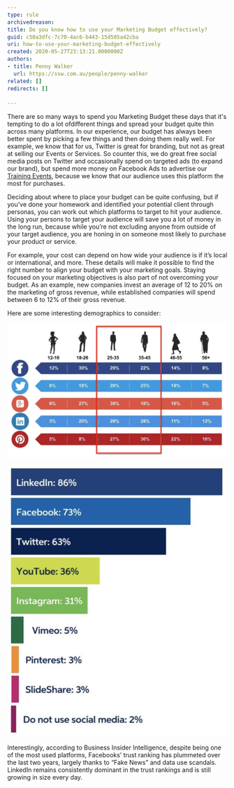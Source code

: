 ```yaml
---
type: rule
archivedreason: 
title: Do you know how to use your Marketing Budget effectively?
guid: c50a3dfc-7c70-4ac6-b443-15d505a42cba
uri: how-to-use-your-marketing-budget-effectively
created: 2020-05-27T23:13:21.0000000Z
authors:
- title: Penny Walker
  url: https://ssw.com.au/people/penny-walker
related: []
redirects: []

---
```


There are so many ways to spend you Marketing Budget these days that it's tempting to do a lot ofdifferent things and spread your budget quite thin across many platforms. In our experience, our budget has always been better spent by picking a few things and then doing them really well. For example, we know that for us, Twitter is great for branding, but not as great at selling our Events or Services. So counter this, we do great free social media posts on Twitter and occasionally spend on targeted ads (to expand our brand), but spend more money on Facebook Ads to advertise our [Training Events](https://www.ssw.com.au/ssw/Events/Training/NET-Core-Superpowers-Tour.aspx), because we know that our audience uses this platform the most for purchases.

<!--endintro-->

Deciding about where to place your budget can be quite confusing, but if you’ve done your homework and identified your potential client through personas, you can work out which platforms to target to hit your audience.  
Using your persons to target your audience will save you a lot of money in the long run, because while you’re not excluding anyone from outside of your target audience, you are honing in on someone most likely to purchase your product or service. 
 
For example, your cost can depend on how wide your audience is if it’s local or international, and more. These details will make it possible to find the right number to align your budget with your marketing goals. Staying focused on your marketing objectives is also part of not overcoming your budget. As an example, new companies invest an average of 12 to 20% on the marketing of gross revenue, while established companies will spend between 6 to 12% of their gross revenue. 

Here are some interesting demographics to consider:

![Figure: For SSW we know that our target audience is mostly men aged between 25-45, so we know for Social Media we should focus on Facebook, Twitter & LinkedIn. If we had products, Pinterest & Instagram would be our best target because they are more visual.](target-audience-table.png)  

![Figure: According to Marketing Insider Group, the most popular platform is now LinkedIn, followed by Facebook](social-platforms.png)  

Interestingly, according to Business Insider Intelligence, despite being one of the most used platforms, Facebooks’ trust ranking has plummeted over the last two years, largely thanks to “Fake News” and data use scandals. LinkedIn remains consistently dominant in the trust rankings and is still growing in size every day.
